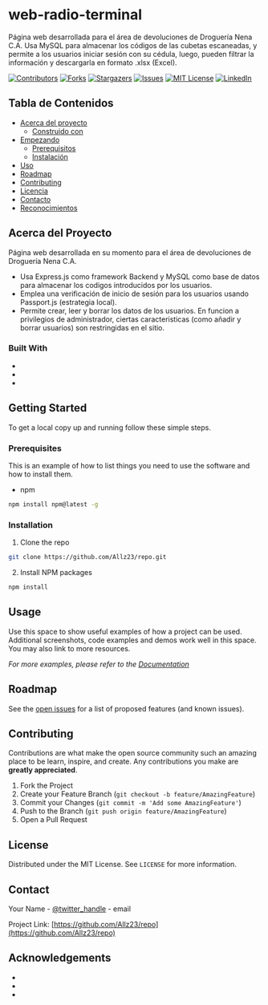# web-radio-terminal

Página web desarrollada para el área de devoluciones de Droguería Nena C.A. Usa MySQL para almacenar los códigos de las cubetas escaneadas, y permite a los usuarios iniciar sesión con su cédula, luego, pueden filtrar la información y descargarla en formato .xlsx (Excel).

<!-- PROJECT SHIELDS -->
<!--
*** I'm using markdown "reference style" links for readability.
*** Reference links are enclosed in brackets [ ] instead of parentheses ( ).
*** See the bottom of this document for the declaration of the reference variables
*** for contributors-url, forks-url, etc. This is an optional, concise syntax you may use.
*** https://www.markdownguide.org/basic-syntax/#reference-style-links
-->

[![Contributors][contributors-shield]][contributors-url]
[![Forks][forks-shield]][forks-url]
[![Stargazers][stars-shield]][stars-url]
[![Issues][issues-shield]][issues-url]
[![MIT License][license-shield]][license-url]
[![LinkedIn][linkedin-shield]][linkedin-url]

<!-- PROJECT LOGO -->
<!-- <br />
<p align="center">
  <a href="https://github.com/Allz23/repo">
    <img src="images/logo.png" alt="Logo" width="80" height="80">
  </a>

  <h3 align="center">YOUR_TITLE</h3>

  <p align="center">
    YOUR_SHORT_DESCRIPTION
    <br />
    <a href="https://github.com/Allz23/repo"><strong>Explore the docs »</strong></a>
    <br />
    <br />
    <a href="https://github.com/Allz23/repo">View Demo</a>
    ·
    <a href="https://github.com/Allz23/repo/issues">Report Bug</a>
    ·
    <a href="https://github.com/Allz23/repo/issues">Request Feature</a>
  </p>
</p>
 -->

<!-- TABLE OF CONTENTS -->

## Tabla de Contenidos

- [Acerca del proyecto](#acerca-del-proyecto)
  - [Construido con](#construido-con)
- [Empezando](#empezando)
  - [Prerequisitos](#prerequisitos)
  - [Instalación](#instalacion)
- [Uso](#uso)
- [Roadmap](#roadmap)
- [Contributing](#contributing)
- [Licencia](#licencia)
- [Contacto](#contacto)
- [Reconocimientos](#reconocimientos)

<!-- ABOUT THE PROJECT -->

## Acerca del Proyecto

Página web desarrollada en su momento para el área de devoluciones de Droguería Nena C.A. 
  - Usa Express.js como framework Backend y MySQL como base de datos para almacenar los codigos introducidos por los usuarios. 
  - Emplea una verificación de inicio de sesión para los usuarios usando Passport.js (estrategia local). 
  - Permite crear, leer y borrar los datos de los usuarios. En funcion a privilegios de administrador, ciertas caracteristicas (como    añadir y borrar usuarios) son restringidas en el sitio.

### Built With

- []()
- []()
- []()

<!-- GETTING STARTED -->

## Getting Started

To get a local copy up and running follow these simple steps.

### Prerequisites

This is an example of how to list things you need to use the software and how to install them.

- npm

```sh
npm install npm@latest -g
```

### Installation

1. Clone the repo

```sh
git clone https://github.com/Allz23/repo.git
```

2. Install NPM packages

```sh
npm install
```

<!-- USAGE EXAMPLES -->

## Usage

Use this space to show useful examples of how a project can be used. Additional screenshots, code examples and demos work well in this space. You may also link to more resources.

_For more examples, please refer to the [Documentation](https://example.com)_

<!-- ROADMAP -->

## Roadmap

See the [open issues](https://github.com/Allz23/repo/issues) for a list of proposed features (and known issues).

<!-- CONTRIBUTING -->

## Contributing

Contributions are what make the open source community such an amazing place to be learn, inspire, and create. Any contributions you make are **greatly appreciated**.

1. Fork the Project
2. Create your Feature Branch (`git checkout -b feature/AmazingFeature`)
3. Commit your Changes (`git commit -m 'Add some AmazingFeature'`)
4. Push to the Branch (`git push origin feature/AmazingFeature`)
5. Open a Pull Request

<!-- LICENSE -->

## License

Distributed under the MIT License. See `LICENSE` for more information.

<!-- CONTACT -->

## Contact

Your Name - [@twitter_handle](https://twitter.com/twitter_handle) - email

Project Link: [https://github.com/Allz23/repo](https://github.com/Allz23/repo)

<!-- ACKNOWLEDGEMENTS -->

## Acknowledgements

- []()
- []()
- []()

<!-- MARKDOWN LINKS & IMAGES -->
<!-- https://www.markdownguide.org/basic-syntax/#reference-style-links -->

[contributors-shield]: https://img.shields.io/github/contributors/othneildrew/Best-README-Template.svg?style=flat-square
[contributors-url]: https://github.com/othneildrew/Best-README-Template/graphs/contributors
[forks-shield]: https://img.shields.io/github/forks/othneildrew/Best-README-Template.svg?style=flat-square
[forks-url]: https://github.com/othneildrew/Best-README-Template/network/members
[stars-shield]: https://img.shields.io/github/stars/othneildrew/Best-README-Template.svg?style=flat-square
[stars-url]: https://github.com/othneildrew/Best-README-Template/stargazers
[issues-shield]: https://img.shields.io/github/issues/othneildrew/Best-README-Template.svg?style=flat-square
[issues-url]: https://github.com/othneildrew/Best-README-Template/issues
[license-shield]: https://img.shields.io/github/license/othneildrew/Best-README-Template.svg?style=flat-square
[license-url]: https://github.com/othneildrew/Best-README-Template/blob/master/LICENSE.txt
[linkedin-shield]: https://img.shields.io/badge/-LinkedIn-black.svg?style=flat-square&logo=linkedin&colorB=555
[linkedin-url]: https://linkedin.com/in/othneildrew
[product-screenshot]: images/screenshot.png

